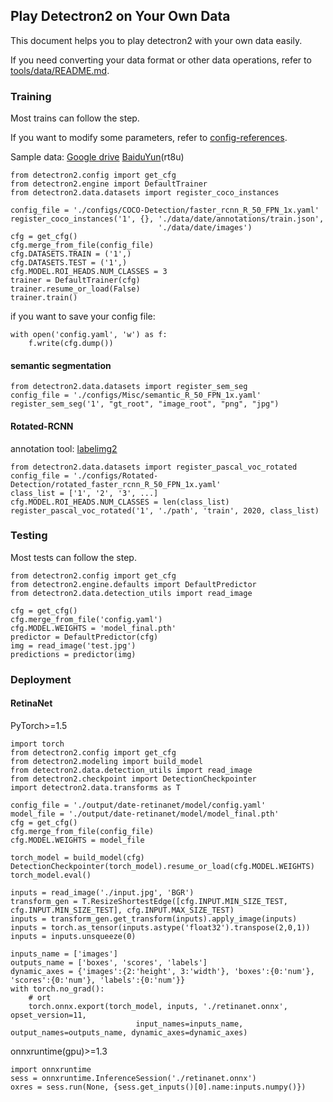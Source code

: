 ## Play Detectron2 on Your Own Data

This document helps you to play detectron2 with your own data easily.

If you need converting your data format or other data operations, refer to [tools/data/README.md](./tools/data/README.md).

### Training

Most trains can follow the step. 

If you want to modify some parameters, refer to [config-references](https://detectron2.readthedocs.io/modules/config.html#config-references).

Sample data: [Google drive](https://drive.google.com/file/d/1oapspxvzrvNuncBID8m-sfBPqSIpg_ND/view?usp=sharing) [BaiduYun](https://pan.baidu.com/s/1UUvd3beGlm9pmOCky0oxOQ)(rt8u)

```
from detectron2.config import get_cfg
from detectron2.engine import DefaultTrainer
from detectron2.data.datasets import register_coco_instances

config_file = './configs/COCO-Detection/faster_rcnn_R_50_FPN_1x.yaml'
register_coco_instances('1', {}, './data/date/annotations/train.json',
                                 './data/date/images')
cfg = get_cfg()
cfg.merge_from_file(config_file)
cfg.DATASETS.TRAIN = ('1',)
cfg.DATASETS.TEST = ('1',)
cfg.MODEL.ROI_HEADS.NUM_CLASSES = 3
trainer = DefaultTrainer(cfg)
trainer.resume_or_load(False)
trainer.train()
```

if you want to save your config file:

```
with open('config.yaml', 'w') as f:
    f.write(cfg.dump())
```

#### semantic segmentation

```
from detectron2.data.datasets import register_sem_seg
config_file = './configs/Misc/semantic_R_50_FPN_1x.yaml'
register_sem_seg('1', "gt_root", "image_root", "png", "jpg")
```

#### Rotated-RCNN

annotation tool: [labelimg2](https://github.com/chinakook/labelImg2)

```
from detectron2.data.datasets import register_pascal_voc_rotated
config_file = './configs/Rotated-Detection/rotated_faster_rcnn_R_50_FPN_1x.yaml'
class_list = ['1', '2', '3', ...]
cfg.MODEL.ROI_HEADS.NUM_CLASSES = len(class_list)
register_pascal_voc_rotated('1', './path', 'train', 2020, class_list)
```

### Testing

Most tests can follow the step.

```
from detectron2.config import get_cfg
from detectron2.engine.defaults import DefaultPredictor
from detectron2.data.detection_utils import read_image

cfg = get_cfg()
cfg.merge_from_file('config.yaml')
cfg.MODEL.WEIGHTS = 'model_final.pth'
predictor = DefaultPredictor(cfg)
img = read_image('test.jpg')
predictions = predictor(img)
```

### Deployment

#### RetinaNet

PyTorch>=1.5

```
import torch
from detectron2.config import get_cfg
from detectron2.modeling import build_model
from detectron2.data.detection_utils import read_image
from detectron2.checkpoint import DetectionCheckpointer
import detectron2.data.transforms as T

config_file = './output/date-retinanet/model/config.yaml'
model_file = './output/date-retinanet/model/model_final.pth'
cfg = get_cfg()
cfg.merge_from_file(config_file)
cfg.MODEL.WEIGHTS = model_file

torch_model = build_model(cfg)
DetectionCheckpointer(torch_model).resume_or_load(cfg.MODEL.WEIGHTS)
torch_model.eval()

inputs = read_image('./input.jpg', 'BGR')
transform_gen = T.ResizeShortestEdge([cfg.INPUT.MIN_SIZE_TEST, cfg.INPUT.MIN_SIZE_TEST], cfg.INPUT.MAX_SIZE_TEST)
inputs = transform_gen.get_transform(inputs).apply_image(inputs)
inputs = torch.as_tensor(inputs.astype('float32').transpose(2,0,1))
inputs = inputs.unsqueeze(0)

inputs_name = ['images']
outputs_name = ['boxes', 'scores', 'labels']
dynamic_axes = {'images':{2:'height', 3:'width'}, 'boxes':{0:'num'}, 'scores':{0:'num'}, 'labels':{0:'num'}}
with torch.no_grad():
    # ort
    torch.onnx.export(torch_model, inputs, './retinanet.onnx', opset_version=11,
                            input_names=inputs_name, output_names=outputs_name, dynamic_axes=dynamic_axes)
```

onnxruntime(gpu)>=1.3

```
import onnxruntime
sess = onnxruntime.InferenceSession('./retinanet.onnx')
oxres = sess.run(None, {sess.get_inputs()[0].name:inputs.numpy()})
```

